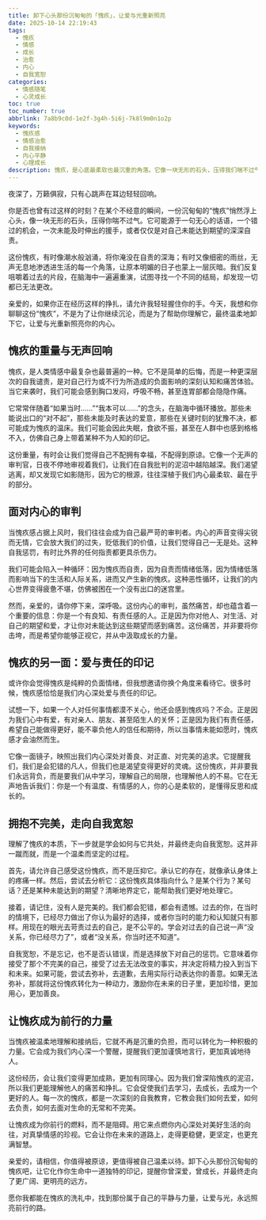 ```yaml
---
title: 卸下心头那份沉甸甸的「愧疚」，让爱与光重新照亮
date: 2025-10-14 22:19:43
tags:
  - 愧疚
  - 情感
  - 成长
  - 治愈
  - 内心
  - 自我宽恕
categories:
  - 情感随笔
  - 心灵成长
toc: true
toc_number: true
abbrlink: 7a8b9c0d-1e2f-3g4h-5i6j-7k8l9m0n1o2p
keywords:
  - 愧疚感
  - 情感治愈
  - 自我接纳
  - 内心平静
  - 心理成长
description: 愧疚，是心底最柔软也最沉重的角落。它像一块无形的石头，压得我们喘不过气，让我们反复审视过去的自己。但亲爱的，这份沉重并非没有意义。它提醒我们曾深爱、曾付出，也曾渴望做得更好。这篇文章，将带你温柔地触碰这份愧疚，理解它的来由，并最终学会如何卸下它，让爱与光重新照亮你的内心，走向真正的自我宽恕与平静。
---
```


夜深了，万籁俱寂，只有心跳声在耳边轻轻回响。

你是否也曾有过这样的时刻？在某个不经意的瞬间，一份沉甸甸的“愧疚”悄然浮上心头，像一块无形的石头，压得你喘不过气。它可能源于一句无心的话语，一个错过的机会，一次未能及时伸出的援手，或者仅仅是对自己未能达到期望的深深自责。

这份愧疚，有时像潮水般汹涌，将你淹没在自责的深海；有时又像细密的雨丝，无声无息地渗透进生活的每一个角落，让原本明媚的日子也蒙上一层灰暗。我们反复咀嚼着过去的片段，在脑海中一遍遍重演，试图寻找一个不同的结局，却发现一切都已无法更改。

亲爱的，如果你正在经历这样的挣扎，请允许我轻轻握住你的手。今天，我想和你聊聊这份“愧疚”，不是为了让你继续沉沦，而是为了帮助你理解它，最终温柔地卸下它，让爱与光重新照亮你的内心。

## 愧疚的重量与无声回响

愧疚，是人类情感中最复杂也最普遍的一种。它不是简单的后悔，而是一种更深层次的自我谴责，是对自己行为或不行为所造成的负面影响的深刻认知和痛苦体验。当它来袭时，我们可能会感到胸口发闷，呼吸不畅，甚至连胃部都会隐隐作痛。

它常常伴随着“如果当时……”“我本可以……”的念头，在脑海中循环播放。那些未能说出口的“对不起”，那些未能及时表达的爱意，那些在关键时刻的犹豫不决，都可能成为愧疚的温床。我们可能会因此失眠，食欲不振，甚至在人群中也感到格格不入，仿佛自己身上带着某种不为人知的印记。

这份重量，有时会让我们觉得自己不配拥有幸福，不配得到原谅。它像一个无声的审判官，日夜不停地审视着我们，让我们在自我批判的泥沼中越陷越深。我们渴望逃离，却又发现它如影随形，因为它的根源，往往深植于我们内心最柔软、最在乎的部分。

## 面对内心的审判

当愧疚感占据上风时，我们往往会成为自己最严苛的审判者。内心的声音变得尖锐而无情，它会放大我们的过失，贬低我们的价值，让我们觉得自己一无是处。这种自我惩罚，有时比外界的任何指责都更具杀伤力。

我们可能会陷入一种循环：因为愧疚而自责，因为自责而情绪低落，因为情绪低落而影响当下的生活和人际关系，进而又产生新的愧疚。这种恶性循环，让我们的内心世界变得疲惫不堪，仿佛被困在一个没有出口的迷宫里。

然而，亲爱的，请你停下来，深呼吸。这份内心的审判，虽然痛苦，却也蕴含着一个重要的信息：你是一个有良知、有责任感的人。正是因为你对他人、对生活、对自己的期望和爱，才让你对未能达到这些期望而感到痛苦。这份痛苦，并非要将你击垮，而是希望你能够正视它，并从中汲取成长的力量。

## 愧疚的另一面：爱与责任的印记

或许你会觉得愧疚是纯粹的负面情绪，但我想邀请你换个角度来看待它。很多时候，愧疚感恰恰是我们内心深处爱与责任的印记。

试想一下，如果一个人对任何事情都漠不关心，他还会感到愧疚吗？不会。正是因为我们心中有爱，有对亲人、朋友、甚至陌生人的关怀；正是因为我们有责任感，希望自己能做得更好，能不辜负他人的信任和期待，所以当事情未能如愿时，愧疚感才会油然而生。

它像一面镜子，映照出我们内心深处对善良、对正直、对完美的追求。它提醒我们，我们是会犯错的凡人，但我们也是渴望变得更好的灵魂。这份愧疚，并非要我们永远背负，而是要我们从中学习，理解自己的局限，也理解他人的不易。它在无声地告诉我们：你是一个有温度、有情感的人，你的心是柔软的，是懂得反思和成长的。

## 拥抱不完美，走向自我宽恕

理解了愧疚的本质，下一步就是学会如何与它共处，并最终走向自我宽恕。这并非一蹴而就，而是一个温柔而坚定的过程。

首先，请允许自己感受这份愧疚，而不是压抑它。承认它的存在，就像承认身体上的疼痛一样。然后，尝试去分析它：这份愧疚具体指向什么？是某个行为？某句话？还是某种未能达到的期望？清晰地界定它，能帮助我们更好地处理它。

接着，请记住，没有人是完美的。我们都会犯错，都会有遗憾。过去的你，在当时的情境下，已经尽力做出了你认为最好的选择，或者你当时的能力和认知就只有那样。用现在的眼光去苛责过去的自己，是不公平的。学会对过去的自己说一声“没关系，你已经尽力了”，或者“没关系，你当时还不知道”。

自我宽恕，不是忘记，也不是否认错误，而是选择放下对自己的惩罚。它意味着你接受了那个不完美的自己，接受了过去无法改变的事实，并决定将精力投入到当下和未来。如果可能，尝试去弥补，去道歉，去用实际行动表达你的善意。如果无法弥补，那就将这份愧疚转化为一种动力，激励你在未来的日子里，更加珍惜，更加用心，更加善良。

## 让愧疚成为前行的力量

当愧疚被温柔地理解和接纳后，它就不再是沉重的负担，而可以转化为一种积极的力量。它会成为我们内心深一个警醒，提醒我们更加谨慎地言行，更加真诚地待人。

这份经历，会让我们变得更加成熟，更加有同理心。因为我们曾深陷愧疚的泥沼，所以我们更能理解他人的痛苦和挣扎。它会促使我们去学习，去成长，去成为一个更好的人。每一次的愧疚，都是一次深刻的自我教育，它教会我们如何去爱，如何去负责，如何去面对生命的无常和不完美。

让愧疚成为你前行的燃料，而不是阻碍。用它来点燃你内心深处对美好生活的向往，对真挚情感的珍视。它会让你在未来的道路上，走得更稳健，更坚定，也更充满智慧。

亲爱的，请相信，你值得被原谅，更值得被自己温柔以待。卸下心头那份沉甸甸的愧疚吧，让它化作你生命中一道独特的印记，提醒你曾深爱，曾成长，并最终走向了更广阔、更明亮的远方。

愿你我都能在愧疚的洗礼中，找到那份属于自己的平静与力量，让爱与光，永远照亮前行的路。